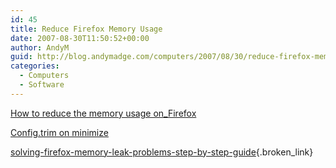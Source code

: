 ```yaml
---
id: 45
title: Reduce Firefox Memory Usage
date: 2007-08-30T11:50:52+00:00
author: AndyM
guid: http://blog.andymadge.com/computers/2007/08/30/reduce-firefox-memory-usage/
categories:
  - Computers
  - Software
---
```

[How to reduce the memory usage on_Firefox](http://www.zolved.com/synapse/view_content/24939/How_to_reduce_the_memory_usage_on_Firefox)

[Config.trim on minimize](http://kb.mozillazine.org/Config.trim_on_minimize)

[solving-firefox-memory-leak-problems-step-by-step-guide](http://techgurls.blorc.com/2006/04/06/solving-firefox-memory-leak-problems-step-by-step-guide/){.broken_link}